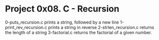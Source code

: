# Project 0x08. C - Recursion
0-puts_recursion.c prints a string, followed by a new line
1-print_rev_recursion.c prints a string in reverse
2-strlen_recursion.c returns the length of a string
3-factorial.c returns the factorial of a given number.
